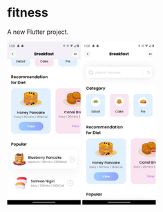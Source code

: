 # fitness

A new Flutter project.

<img src="ss/appSS1.jpg" width='170'>

<img src="ss/appSS2.jpg" width='170'>

